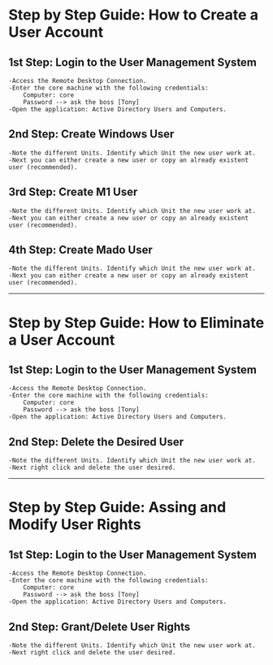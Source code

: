 # Step by Step Guide: How to Create a User Account

## 1st Step: Login to the User Management System

``` 
-Access the Remote Desktop Connection.
-Enter the core machine with the following credentials:
    Computer: core
    Password --> ask the boss [Tony]
-Open the application: Active Directory Users and Computers.
```

## 2nd Step: Create Windows User

```
-Note the different Units. Identify which Unit the new user work at.
-Next you can either create a new user or copy an already existent user (recommended).
```

## 3rd Step: Create M1 User

```
-Note the different Units. Identify which Unit the new user work at.
-Next you can either create a new user or copy an already existent user (recommended).
```

## 4th Step: Create Mado User

```
-Note the different Units. Identify which Unit the new user work at.
-Next you can either create a new user or copy an already existent user (recommended).
```


---


# Step by Step Guide: How to Eliminate a User Account

## 1st Step: Login to the User Management System

``` 
-Access the Remote Desktop Connection.
-Enter the core machine with the following credentials:
    Computer: core
    Password --> ask the boss [Tony]
-Open the application: Active Directory Users and Computers.
```

## 2nd Step: Delete the Desired User

```
-Note the different Units. Identify which Unit the new user work at.
-Next right click and delete the user desired.
```

  
---


# Step by Step Guide: Assing and Modify User Rights

## 1st Step: Login to the User Management System

``` 
-Access the Remote Desktop Connection.
-Enter the core machine with the following credentials:
    Computer: core
    Password --> ask the boss [Tony]
-Open the application: Active Directory Users and Computers.
```

## 2nd Step: Grant/Delete User Rights

```
-Note the different Units. Identify which Unit the new user work at.
-Next right click and delete the user desired.
```
